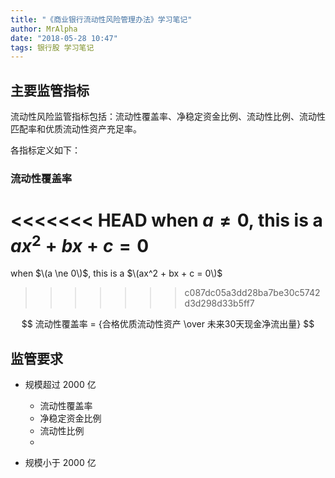 ```yaml
---
title: "《商业银行流动性风险管理办法》学习笔记"
author: MrAlpha
date: "2018-05-28 10:47"
tags: 银行股 学习笔记
---
```


## 主要监管指标

流动性风险监管指标包括：流动性覆盖率、净稳定资金比例、流动性比例、流动性匹配率和优质流动性资产充足率。

各指标定义如下：

### 流动性覆盖率

<<<<<<< HEAD
when $a \ne 0$, this is a $ax^2 + bx + c = 0$
=======
when $\(a \ne 0\)$, this is a $\(ax^2 + bx + c = 0\)$
>>>>>>> c087dc05a3dd28ba7be30c5742d3d298d33b5ff7

$$ 流动性覆盖率 = {合格优质流动性资产 \over 未来30天现金净流出量} $$


## 监管要求

- 规模超过 2000 亿

  + 流动性覆盖率
  + 净稳定资金比例
  + 流动性比例
  +
- 规模小于 2000 亿
